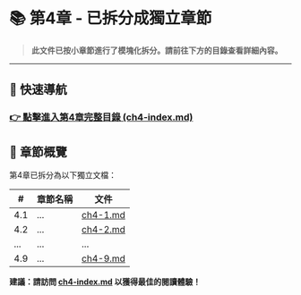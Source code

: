 # 📚 第4章 - 已拆分成獨立章節

> **此文件已按小章節進行了模塊化拆分。請前往下方的目錄查看詳細內容。**

---

## 🔗 快速導航

### **[👉 點擊進入第4章完整目錄 (ch4-index.md)](ch4/ch4-index.md)**

## 📖 章節概覽

第4章已拆分為以下獨立文檔：

| # | 章節名稱 | 文件 |
|---|---------|------|
| 4.1 | ... | [ch4-1.md](ch4/ch4-1.md) |
| 4.2 | ... | [ch4-2.md](ch4/ch4-2.md) |
| ... | ... | ... |
| 4.9 | ... | [ch4-9.md](ch4/ch4-9.md) |

**建議：請訪問 [ch4-index.md](ch4/ch4-index.md) 以獲得最佳的閱讀體驗！**
